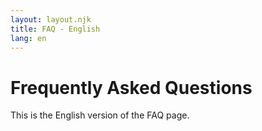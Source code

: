 ```yaml
---
layout: layout.njk
title: FAQ - English
lang: en
---
```

# Frequently Asked Questions
This is the English version of the FAQ page.
